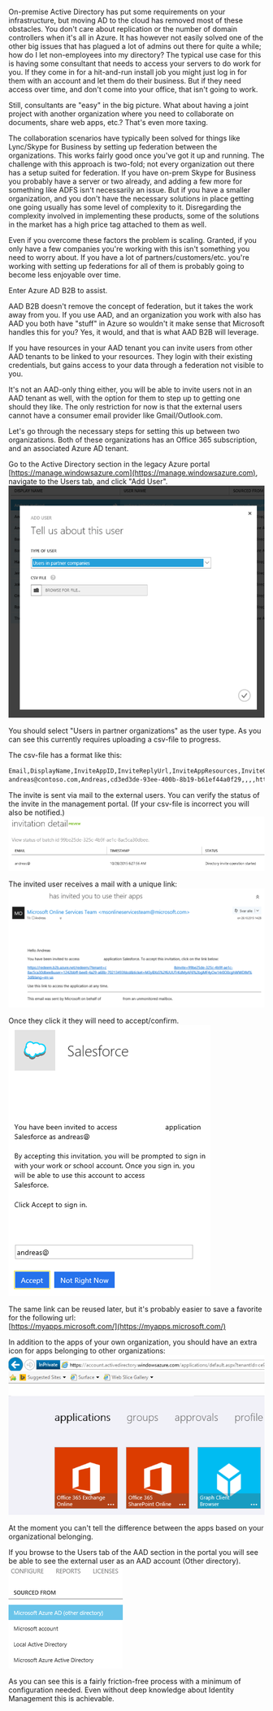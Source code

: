 ﻿<properties
	pageTitle="Azure Active Directory B2B"
	description="Enabling Business2Business scenarios with Azure AD"
	slug="aadb2b"
	order="500"
	keywords="Azure AD, AAD, B2B"
/>

On-premise Active Directory has put some requirements on your infrastructure, but moving AD to the cloud has removed most of these obstacles. You don't care about replication or the number of domain controllers when it's all in Azure. It has however not easily solved one of the other big issues that has plagued a lot of admins out there for quite a while; how do I let non-employees into my directory? The typical use case for this is having some consultant that needs to access your servers to do work for you. If they come in for a hit-and-run install job you might just log in for them with an account and let them do their business. But if they need access over time, and don't come into your office, that isn't going to work.

Still, consultants are "easy" in the big picture. What about having a joint project with another organization where you need to collaborate on documents, share web apps, etc.? That's even more taxing.

The collaboration scenarios have typically been solved for things like Lync/Skype for Business by setting up federation between the organizations. This works fairly good once you've got it up and running. The challenge with this approach is two-fold; not every organization out there has a setup suited for federation. If you have on-prem Skype for Business you probably have a server or two already, and adding a few more for something like ADFS isn't necessarily an issue. But if you have a smaller organization, and you don't have the necessary solutions in place getting one going usually has some level of complexity to it. Disregarding the complexity involved in implementing these products, some of the solutions in the market has a high price tag attached to them as well.

Even if you overcome these factors the problem is scaling. Granted, if you only have a few companies you're working with this isn't something you need to worry about. If you have a lot of partners/customers/etc. you're working with setting up federations for all of them is probably going to become less enjoyable over time.

Enter Azure AD B2B to assist.

AAD B2B doesn't remove the concept of federation, but it takes the work away from you. If you use AAD, and an organization you work with also has AAD you both have "stuff" in Azure so wouldn't it make sense that Microsoft handles this for you? Yes, it would, and that is what AAD B2B will leverage.

If you have resources in your AAD tenant you can invite users from other AAD tenants to be linked to your resources. They login with their existing credentials, but gains access to your data through a federation not visible to you.

It's not an AAD-only thing either, you will be able to invite users not in an AAD tenant as well, with the option for them to step up to getting one should they like. The only restriction for now is that the external users cannot have a consumer email provider like Gmail/Outlook.com.

Let's go through the necessary steps for setting this up between two organizations. Both of these organizations has an Office 365 subscription, and an associated Azure AD tenant.

Go to the Active Directory section in the legacy Azure portal [https://manage.windowsazure.com](https://manage.windowsazure.com), navigate to the Users tab, and click "Add User".  
![AAD B2B](_assets/AAD_B2B_01.PNG)

You should select "Users in partner organizations" as the user type. As you can see this currently requires uploading a csv-file to progress.

The csv-file has a format like this:  
```xml
Email,DisplayName,InviteAppID,InviteReplyUrl,InviteAppResources,InviteGroupResources,InviteContactUsUrl
andreas@contoso.com,Andreas,cd3ed3de-93ee-400b-8b19-b61ef44a0f29,,,,http://contoso.com

```

The invite is sent via mail to the external users. You can verify the status of the invite in the management portal. (If your csv-file is incorrect you will also be notified.)  
![AAD B2B](_assets/AAD_B2B_02.PNG)

The invited user receives a mail with a unique link:  
![AAD B2B](_assets/AAD_B2B_03.PNG)

Once they click it they will need to accept/confirm.  
![AAD B2B](_assets/AAD_B2B_04.PNG)

The same link can be reused later, but it's probably easier to save a favorite for the following url:  
[https://myapps.microsoft.com/](https://myapps.microsoft.com/)

In addition to the apps of your own organization, you should have an extra icon for apps belonging to other organizations:  
![AAD B2B](_assets/AAD_B2B_05.PNG)

At the moment you can't tell the difference between the apps based on your organizational belonging.

If you browse to the Users tab of the AAD section in the portal you will see be able to see the external user as an AAD account (Other directory).  
![AAD B2B](_assets/AAD_B2B_06.PNG)

As you can see this is a fairly friction-free process with a minimum of configuration needed. Even without deep knowledge about Identity Management this is achievable.